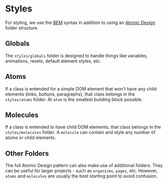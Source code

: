 # Styles

For styling, we use the [BEM](https://css-tricks.com/bem-101/) syntax in addition to using an [Atomic Design](https://bradfrost.com/blog/post/atomic-web-design/) folder structure.

## Globals

The `styles/globals` folder is designed to handle things like variables, animations, resets, default element styles, etc.

## Atoms

If a class is entended for a simple DOM element that won't have any child elements (links, buttons, paragraphs), that class belongs in the `styles/atoms` folder. At `atom` is the smallest building block possible.

## Molecules

If a class is entended to have child DOM elements, that class belongs in the `styles/molecules` folder. A `molecule` can contain and style any number of atoms or child elements.

## Other Folders

The full Atomic Design pattern can also make use of additional folders. They can be useful for larger projects - such as `organisms`, `pages`, etc. However, `atoms` and `molecules` are usually the best starting point to avoid confusion.
